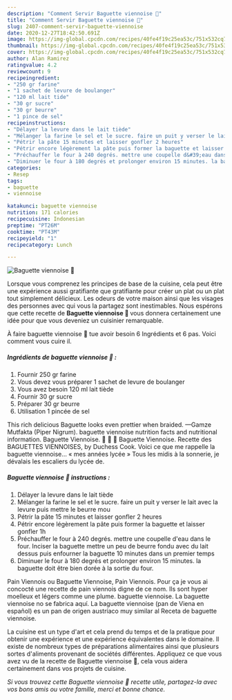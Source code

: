 ```yaml
---
description: "Comment Servir Baguette viennoise 🐻"
title: "Comment Servir Baguette viennoise 🐻"
slug: 2407-comment-servir-baguette-viennoise
date: 2020-12-27T18:42:50.691Z
image: https://img-global.cpcdn.com/recipes/40fe4f19c25ea53c/751x532cq70/baguette-viennoise-🐻-photo-principale-de-la-recette.jpg
thumbnail: https://img-global.cpcdn.com/recipes/40fe4f19c25ea53c/751x532cq70/baguette-viennoise-🐻-photo-principale-de-la-recette.jpg
cover: https://img-global.cpcdn.com/recipes/40fe4f19c25ea53c/751x532cq70/baguette-viennoise-🐻-photo-principale-de-la-recette.jpg
author: Alan Ramirez
ratingvalue: 4.2
reviewcount: 9
recipeingredient:
- "250 gr farine"
- "1 sachet de levure de boulanger"
- "120 ml lait tide"
- "30 gr sucre"
- "30 gr beurre"
- "1 pince de sel"
recipeinstructions:
- "Délayer la levure dans le lait tiède"
- "Mélanger la farine le sel et le sucre. faire un puit y verser le lait avec la levure puis mettre le beurre mou"
- "Pétrir la pâte 15 minutes et laisser gonfler 2 heures"
- "Pétrir encore légèrement la pâte puis former la baguette et laisser gonfler 1h"
- "Préchauffer le four à 240 degrés. mettre une coupelle d&#39;eau dans le four. Inciser la baguette mettre un peu de beurre fondu avec du lait dessus puis enfourner la baguette 10 minutes dans un premier temps"
- "Diminuer le four à 180 degrés et prolonger environ 15 minutes. la baguette doit être bien dorée à la sortie du four."
categories:
- Resep
tags:
- baguette
- viennoise

katakunci: baguette viennoise 
nutrition: 171 calories
recipecuisine: Indonesian
preptime: "PT26M"
cooktime: "PT43M"
recipeyield: "1"
recipecategory: Lunch

---
```



![Baguette viennoise 🐻](https://img-global.cpcdn.com/recipes/40fe4f19c25ea53c/751x532cq70/baguette-viennoise-🐻-photo-principale-de-la-recette.jpg)

Lorsque vous comprenez les principes de base de la cuisine, cela peut être une expérience aussi gratifiante que gratifiante pour créer un plat ou un plat tout simplement délicieux. Les odeurs de votre maison ainsi que les visages des personnes avec qui vous la partagez sont inestimables. Nous espérons que cette recette de <strong> Baguette viennoise 🐻 </strong> vous donnera certainement une idée pour que vous deveniez un cuisinier remarquable.

<!--inarticleads1-->

À faire baguette viennoise 🐻 tue avoir besoin 6 Ingrédients et 6 pas. Voici comment vous cuire il.

##### Ingrédients de baguette viennoise 🐻 :

1. Fournir 250 gr farine
1. Vous devez vous préparer 1 sachet de levure de boulanger
1. Vous avez besoin 120 ml lait tiède
1. Fournir 30 gr sucre
1. Préparer 30 gr beurre
1. Utilisation 1 pincée de sel


This rich delicious Baguette looks even prettier when braided. —Gamze Mutfakta (Piper Nigrum). baguette viennoise nutrition facts and nutritional information. Baguette Viennoise.    Baguette Viennoise. Recette des BAGUETTES VIENNOISES, by Duchess Cook. Voici ce que me rappelle la baguette viennoise… « mes années lycée » Tous les midis à la sonnerie, je dévalais les escaliers du lycée de. 

<!--inarticleads2-->

##### Baguette viennoise 🐻 instructions :

1. Délayer la levure dans le lait tiède
1. Mélanger la farine le sel et le sucre. faire un puit y verser le lait avec la levure puis mettre le beurre mou
1. Pétrir la pâte 15 minutes et laisser gonfler 2 heures
1. Pétrir encore légèrement la pâte puis former la baguette et laisser gonfler 1h
1. Préchauffer le four à 240 degrés. mettre une coupelle d&#39;eau dans le four. Inciser la baguette mettre un peu de beurre fondu avec du lait dessus puis enfourner la baguette 10 minutes dans un premier temps
1. Diminuer le four à 180 degrés et prolonger environ 15 minutes. la baguette doit être bien dorée à la sortie du four.


Pain Viennois ou Baguette Viennoise, Pain Viennois. Pour ça je vous ai concocté une recette de pain viennois digne de ce nom. Ils sont hyper moelleux et légers comme une plume. baguette viennoise. La baguette viennoise no se fabrica aquí. La baguette viennoise (pan de Viena en español) es un pan de origen austríaco muy similar al Receta de baguette viennoise. 

<!--inarticleads1-->

<p>
La cuisine est un type d'art et cela prend du temps et de la pratique pour obtenir une expérience et une expérience équivalentes dans le domaine. Il existe de nombreux types de préparations alimentaires ainsi que plusieurs sortes d'aliments provenant de sociétés différentes. Appliquez ce que vous avez vu de la recette de Baguette viennoise 🐻, cela vous aidera certainement dans vos projets de cuisine.
</p>

<p>
<i>Si vous trouvez cette Baguette viennoise 🐻 recette utile, partagez-la avec vos bons amis ou votre famille, merci et bonne chance.</i>
</p>
